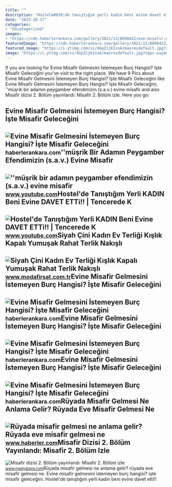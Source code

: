 ```yaml
---
title: ""
description: "Hostel&#039;de tanıştığım yerli kadin beni evine davet etti!!"
date: "2023-10-17"
categories:
- "Uncategorized"
images:
- "https://cdn.haberlerankara.com/gallery/2021/11/8098422/eve-misafir-gelmesi-3-1635925560.jpg"
featuredImage: "https://cdn.haberlerankara.com/gallery/2021/11/8098422/eve-misafir-gelmesi-3-1635925560.jpg"
featured_image: "https://i.ytimg.com/vi/4GpZijK1ssA/maxresdefault.jpg?sqp=-oaymwEmCIAKENAF8quKqQMa8AEB-AH-CYAC0AWKAgwIABABGGUgQShYMA8=&amp;rs=AOn4CLAacJiREYWShUP-Fz-idrNKiiJD9A"
image: "https://i.ytimg.com/vi/4GpZijK1ssA/maxresdefault.jpg?sqp=-oaymwEmCIAKENAF8quKqQMa8AEB-AH-CYAC0AWKAgwIABABGGUgQShYMA8=&amp;rs=AOn4CLAacJiREYWShUP-Fz-idrNKiiJD9A"
---
```


If you are looking for Evine Misafir Gelmesini İstemeyen Burç Hangisi? İşte Misafir Geleceğini you've visit to the right place. We have 9 Pics about Evine Misafir Gelmesini İstemeyen Burç Hangisi? İşte Misafir Geleceğini like Evine Misafir Gelmesini İstemeyen Burç Hangisi? İşte Misafir Geleceğini, ''müşrik bir adamın peygamber efendimizin (s.a.v.) evine misafir and also Misafir dizisi 2. Bölüm yayınlandı: Misafir 2. Bölüm izle. Here you go:

Evine Misafir Gelmesini İstemeyen Burç Hangisi? İşte Misafir Geleceğini
-----------------------------------------------------------------------

 ![Evine Misafir Gelmesini İstemeyen Burç Hangisi? İşte Misafir Geleceğini](https://cdn.haberlerankara.com/gallery/2021/11/8098422/eve-misafir-gelmesi-4.jpg) <small>haberlerankara.com</small>''müşrik Bir Adamın Peygamber Efendimizin (s.a.v.) Evine Misafir
----------------------------------------------------------------

 ![''müşrik bir adamın peygamber efendimizin (s.a.v.) evine misafir](https://i.ytimg.com/vi/4GpZijK1ssA/maxresdefault.jpg?sqp=-oaymwEmCIAKENAF8quKqQMa8AEB-AH-CYAC0AWKAgwIABABGGUgQShYMA8=&rs=AOn4CLAacJiREYWShUP-Fz-idrNKiiJD9A) <small>www.youtube.com</small>Hostel'de Tanıştığım Yerli KADIN Beni Evine DAVET ETTi!! | Tencerede K
----------------------------------------------------------------------

 ![Hostel'de Tanıştığım Yerli KADIN Beni Evine DAVET ETTi!! | Tencerede K](https://i.ytimg.com/vi/m5Az-N4qtiA/maxresdefault.jpg) <small>www.youtube.com</small>Siyah Çini Kadın Ev Terliği Kışlık Kapalı Yumuşak Rahat Terlik Nakışlı
----------------------------------------------------------------------

 ![Siyah Çini Kadın Ev Terliği Kışlık Kapalı Yumuşak Rahat Terlik Nakışlı](https://www.modafirsat.com.tr/Uploads/UrunResimleri/siyah-cini-kadin-ev-terligi-kislik-kap-5a-876.jpg) <small>www.modafirsat.com.tr</small>Evine Misafir Gelmesini İstemeyen Burç Hangisi? İşte Misafir Geleceğini
-----------------------------------------------------------------------

 ![Evine Misafir Gelmesini İstemeyen Burç Hangisi? İşte Misafir Geleceğini](https://cdn.haberlerankara.com/gallery/2021/11/8098422/eve-misafir-gelmesi-3-1635925560.jpg) <small>haberlerankara.com</small>Evine Misafir Gelmesini İstemeyen Burç Hangisi? İşte Misafir Geleceğini
-----------------------------------------------------------------------

 ![Evine Misafir Gelmesini İstemeyen Burç Hangisi? İşte Misafir Geleceğini](https://cdn.haberlerankara.com/gallery/2021/11/8098422/eve-misafir-gelmesi-2-1635925553.jpg) <small>haberlerankara.com</small>Evine Misafir Gelmesini İstemeyen Burç Hangisi? İşte Misafir Geleceğini
-----------------------------------------------------------------------

 ![Evine Misafir Gelmesini İstemeyen Burç Hangisi? İşte Misafir Geleceğini](https://cdn.haberlerankara.com/gallery/2021/11/8098422/eve-misafir-gelmesi-1-1635925565.png) <small>haberlerankara.com</small>Rüyada Misafir Gelmesi Ne Anlama Gelir? Rüyada Eve Misafir Gelmesi Ne
---------------------------------------------------------------------

 ![Rüyada misafir gelmesi ne anlama gelir? Rüyada eve misafir gelmesi ne](https://i.hbrcdn.com/haber/2022/10/05/ruyada-misafir-gelmesi-ne-anlama-gelir-ruyada-15335862_4634_m.jpg) <small>www.haberler.com</small>Misafir Dizisi 2. Bölüm Yayınlandı: Misafir 2. Bölüm Izle
---------------------------------------------------------

 ![Misafir dizisi 2. Bölüm yayınlandı: Misafir 2. Bölüm izle](https://img.medyatava.com/rcman/Cw690h388q95gm/storage/files/images/2021/11/19/ekran-resmi-2021-11-19-12-3ewa.png) <small>www.medyatava.com</small>Rüyada misafir gelmesi ne anlama gelir? rüyada eve misafir gelmesi ne. Evine misafir gelmesini i̇stemeyen burç hangisi? i̇şte misafir geleceğini. Hostel'de tanıştığım yerli kadin beni evine davet etti!!

